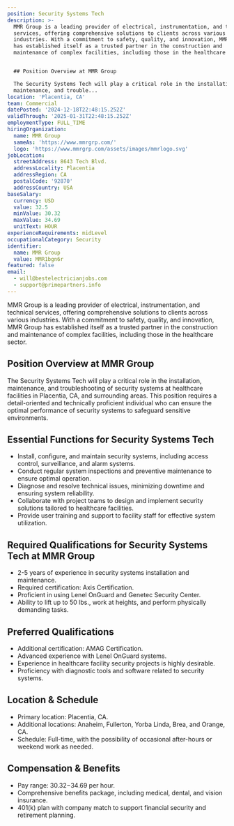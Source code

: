 ```yaml
---
position: Security Systems Tech
description: >-
  MMR Group is a leading provider of electrical, instrumentation, and technical
  services, offering comprehensive solutions to clients across various
  industries. With a commitment to safety, quality, and innovation, MMR Group
  has established itself as a trusted partner in the construction and
  maintenance of complex facilities, including those in the healthcare sector.


  ## Position Overview at MMR Group

  The Security Systems Tech will play a critical role in the installation,
  maintenance, and trouble...
location: 'Placentia, CA'
team: Commercial
datePosted: '2024-12-18T22:48:15.252Z'
validThrough: '2025-01-31T22:48:15.252Z'
employmentType: FULL_TIME
hiringOrganization:
  name: MMR Group
  sameAs: 'https://www.mmrgrp.com/'
  logo: 'https://www.mmrgrp.com/assets/images/mmrlogo.svg'
jobLocation:
  streetAddress: 8643 Tech Blvd.
  addressLocality: Placentia
  addressRegion: CA
  postalCode: '92870'
  addressCountry: USA
baseSalary:
  currency: USD
  value: 32.5
  minValue: 30.32
  maxValue: 34.69
  unitText: HOUR
experienceRequirements: midLevel
occupationalCategory: Security
identifier:
  name: MMR Group
  value: MMR1bgn6r
featured: false
email:
  - will@bestelectricianjobs.com
  - support@primepartners.info
---
```




MMR Group is a leading provider of electrical, instrumentation, and technical services, offering comprehensive solutions to clients across various industries. With a commitment to safety, quality, and innovation, MMR Group has established itself as a trusted partner in the construction and maintenance of complex facilities, including those in the healthcare sector.

## Position Overview at MMR Group
The Security Systems Tech will play a critical role in the installation, maintenance, and troubleshooting of security systems at healthcare facilities in Placentia, CA, and surrounding areas. This position requires a detail-oriented and technically proficient individual who can ensure the optimal performance of security systems to safeguard sensitive environments.

## Essential Functions for Security Systems Tech
- Install, configure, and maintain security systems, including access control, surveillance, and alarm systems.
- Conduct regular system inspections and preventive maintenance to ensure optimal operation.
- Diagnose and resolve technical issues, minimizing downtime and ensuring system reliability.
- Collaborate with project teams to design and implement security solutions tailored to healthcare facilities.
- Provide user training and support to facility staff for effective system utilization.

## Required Qualifications for Security Systems Tech at MMR Group
- 2-5 years of experience in security systems installation and maintenance.
- Required certification: Axis Certification.
- Proficient in using Lenel OnGuard and Genetec Security Center.
- Ability to lift up to 50 lbs., work at heights, and perform physically demanding tasks.

## Preferred Qualifications
- Additional certification: AMAG Certification.
- Advanced experience with Lenel OnGuard systems.
- Experience in healthcare facility security projects is highly desirable.
- Proficiency with diagnostic tools and software related to security systems.

## Location & Schedule
- Primary location: Placentia, CA.
- Additional locations: Anaheim, Fullerton, Yorba Linda, Brea, and Orange, CA.
- Schedule: Full-time, with the possibility of occasional after-hours or weekend work as needed.

## Compensation & Benefits
- Pay range: $30.32-$34.69 per hour.
- Comprehensive benefits package, including medical, dental, and vision insurance.
- 401(k) plan with company match to support financial security and retirement planning.
